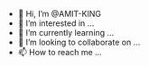 - 👋 Hi, I’m @AMIT-KING
- 👀 I’m interested in ...
- 🌱 I’m currently learning ...
- 💞️ I’m looking to collaborate on ...
- 📫 How to reach me ...

<!---
AMIT-KING/AMIT-KING is a ✨ special ✨ repository because its `README.md` (this file) appears on your GitHub profile.
You can click the Preview link to take a look at your changes.
--->
